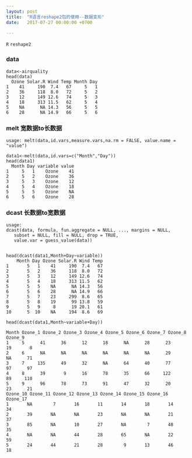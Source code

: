 ```yaml
---
layout: post  
title:  "R语言reshape2包的使用--数据变形"  
date:   2017-07-27 00:00:00 +0700  

---
```


`R` `reshape2`


### data
    data<-airquality
    head(data)
      Ozone Solar.R Wind Temp Month Day
    1    41     190  7.4   67     5   1
    2    36     118  8.0   72     5   2
    3    12     149 12.6   74     5   3
    4    18     313 11.5   62     5   4
    5    NA      NA 14.3   56     5   5
    6    28      NA 14.9   66     5   6
### melt 宽数据to长数据
    usage: melt(data,id.vars,measure.vars,na.rm = FALSE, value.name = "value")
    
    data1<-melt(data,id.vars=c("Month","Day"))
    head(data1)
      Month Day variable value
    1     5   1    Ozone    41
    2     5   2    Ozone    36
    3     5   3    Ozone    12
    4     5   4    Ozone    18
    5     5   5    Ozone    NA
    6     5   6    Ozone    28
### dcast 长数据to宽数据
    usage:
    dcast(data, formula, fun.aggregate = NULL, ..., margins = NULL,
       subset = NULL, fill = NULL, drop = TRUE,
       value.var = guess_value(data))


    head(dcast(data1,Month+Day~variable))
        Month Day Ozone Solar.R Wind Temp
    1       5   1    41     190  7.4   67
    2       5   2    36     118  8.0   72
    3       5   3    12     149 12.6   74
    4       5   4    18     313 11.5   62
    5       5   5    NA      NA 14.3   56
    6       5   6    28      NA 14.9   66
    7       5   7    23     299  8.6   65
    8       5   8    19      99 13.8   59
    9       5   9     8      19 20.1   61
    10      5  10    NA     194  8.6   69
    
    head(dcast(data1,Month~variable+Day))

    Month Ozone_1 Ozone_2 Ozone_3 Ozone_4 Ozone_5 Ozone_6 Ozone_7 Ozone_8 Ozone_9
    1     5      41      36      12      18      NA      28      23      19       8
    2     6      NA      NA      NA      NA      NA      NA      29      NA      71
    3     7     135      49      32      NA      64      40      77      97      97
    4     8      39       9      16      78      35      66     122      89     110
    5     9      96      78      73      91      47      32      20      23      21
    Ozone_10 Ozone_11 Ozone_12 Ozone_13 Ozone_14 Ozone_15 Ozone_16 Ozone_17
    1       NA        7       16       11       14       18       14       34
    2       39       NA       NA       23       NA       NA       21       37
    3       85       NA       10       27       NA        7       48       35
    4       NA       NA       44       28       65       NA       22       59
    5       24       44       21       28        9       13       46       18






